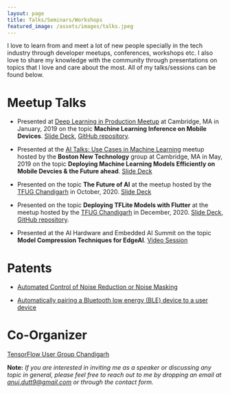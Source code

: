 ```yaml
---
layout: page
title: Talks/Seminars/Workshops
featured_image: /assets/images/talks.jpeg
---
```


I love to learn from and meet a lot of new people specially in the tech industry through developer meetups, conferences, workshops etc. I also love to share my knowledge with the community through presentations on topics that I love and care about the most. All of my talks/sessions can be found below.

# Meetup Talks

* Presented at <a href="https://youtu.be/0MGpyYovUwM">Deep Learning in Production Meetup</a> at Cambridge, MA in January, 2019 on the topic <b>Machine Learning Inference on Mobile Devices</b>. <a href="https://drive.google.com/file/d/174fxNc4Y1EJRQWXOwrt86OB2LmweMLM-/view?usp=sharing">Slide Deck</a>, <a href="https://github.com/anujdutt9/Machine-Learning-Inference-on-Mobile-Devices">GitHub repository</a>.

* Presented at the <a href="https://www.meetup.com/Boston_New_Technology/events/261104328/">AI Talks: Use Cases in Machine Learning</a> meetup hosted by the <b>Boston New Technology</b> group at Cambridge, MA in May, 2019 on the topic <b>Deploying Machine Learning Models Efficiently on Mobile Devcies & the Future ahead</b>. <a href="https://drive.google.com/file/d/1Grab0H-_qRi6bIKOf7zmQVL3kELawuQW/view?usp=sharing">Slide Deck</a>

* Presented on the topic <b>The Future of AI</b> at the meetup hosted by the <a href="https://www.meetup.com/tensorflow-user-group-chandigarh/">TFUG Chandigarh</a> in October, 2020. <a href="https://docs.google.com/presentation/d/1os4citoKOnFNHDuJdbUdjNlZgcZm9Q9nfECnu0Qwzu4/edit?usp=sharing">Slide Deck</a>

* Presented on the topic <b>Deploying TFLite Models with Flutter</b> at the meetup hosted by the <a href="https://www.meetup.com/tensorflow-user-group-chandigarh/">TFUG Chandigarh</a> in December, 2020. <a href="https://docs.google.com/presentation/d/1x1Qc0bX46Zv9M156xrtCaSjLrskJKyea4CqK51hxdR8/edit?usp=sharing">Slide Deck</a>, <a href="https://github.com/anujdutt9/TFUG_Projects">GitHub repository</a>.

* Presented at the AI Hardware and Embedded AI Summit on the topic <b>Model Compression Techniques for EdgeAI</b>. <a href="https://player.vimeo.com/video/868300770">Video Session</a>

# Patents

* <a href="https://patentimages.storage.googleapis.com/75/41/10/47a7d2de9c3291/US20200329297A1.pdf">Automated Control of Noise Reduction or Noise Masking</a>

* <a href="https://patentimages.storage.googleapis.com/57/43/54/14cb2abd8a2641/US10743165.pdf">Automatically pairing a Bluetooth low energy (BLE) device to a user device</a>

# Co-Organizer

<a href="https://www.meetup.com/tensorflow-user-group-chandigarh/">TensorFlow User Group Chandigarh</a>

<b>Note:</b> *If you are interested in inviting me as a speaker or discussing any topic in general, please feel free to reach out to me by dropping an email at <a href="anuj.dutt9@gmail.com">anuj.dutt9@gmail.com</a> or through the contact form.*
